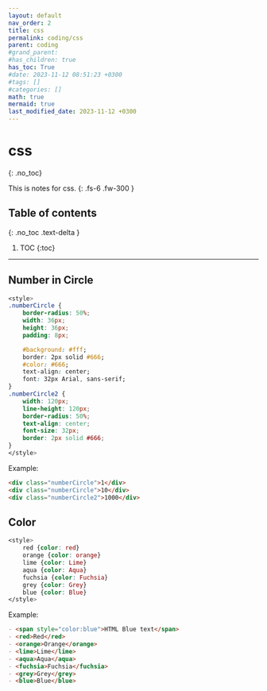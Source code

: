 ```yaml
---
layout: default
nav_order: 2
title: css
permalink: coding/css
parent: coding
#grand_parent: 
#has_children: true
has_toc: True
#date: 2023-11-12 08:51:23 +0300
#tags: []
#categories: []
math: true
mermaid: true
last_modified_date: 2023-11-12 +0300
---
```


# css
{: .no_toc}

This is notes for css.
{: .fs-6 .fw-300 }

## Table of contents
{: .no_toc .text-delta }

1. TOC
{:toc}

---

## Number in Circle

```css
<style>
.numberCircle {
    border-radius: 50%;
    width: 36px;
    height: 36px;
    padding: 8px;

    #background: #fff;
    border: 2px solid #666;
    #color: #666;
    text-align: center;
    font: 32px Arial, sans-serif;
}
.numberCircle2 {
    width: 120px;
    line-height: 120px;
    border-radius: 50%;
    text-align: center;
    font-size: 32px;
    border: 2px solid #666;
}	
</style>
```

Example:

```markdown
<div class="numberCircle">1</div>
<div class="numberCircle">10</div>
<div class="numberCircle2">1000</div>
```

## Color

```css
<style>
	red {color: red}
	orange {color: orange}
	lime {color: Lime}
	aqua {color: Aqua}
	fuchsia {color: Fuchsia}
	grey {color: Grey}
	blue {color: Blue}
</style>
```


Example:

```markdown
- <span style="color:blue">HTML Blue text</span>
- <red>Red</red>
- <orange>Orange</orange>
- <lime>Lime</lime>
- <aqua>Aqua</aqua>
- <fuchsia>Fuchsia</fuchsia>
- <grey>Grey</grey>
- <blue>Blue</blue>
```